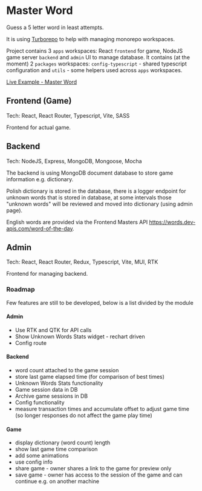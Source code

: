 # Master Word

Guess a 5 letter word in least attempts.

It is using [Turborepo](https://turbo.build/repo) to help with managing monorepo workspaces.

Project contains 3 `apps` workspaces: React `frontend` for game, NodeJS game server `backend` and `admin` UI to manage database. It contains (at the moment) 2 `packages` workspaces: `config-typescript` - shared typescript configuration and `utils` - some helpers used across `apps` workspaces.

[Live Example - Master Word](https://master-word.greladesign.co/)

## Frontend (Game)

Tech: React, React Router, Typescript, Vite, SASS

Frontend for actual game.

## Backend

Tech: NodeJS, Express, MongoDB, Mongoose, Mocha

The backend is using MongoDB document database to store game information e.g. dictionary.

Polish dictionary is stored in the database, there is a logger endpoint for unknown words that is stored in database, at some intervals those "unknown words" will be reviewed and moved into dictionary (using admin page).

English words are provided via the Frontend Masters API https://words.dev-apis.com/word-of-the-day.

## Admin

Tech: React, React Router, Redux, Typescript, Vite, MUI, RTK

Frontend for managing backend.

### Roadmap

Few features are still to be developed, below is a list divided by the module

#### Admin

- Use RTK and QTK for API calls
- Show Unknown Words Stats widget - rechart driven
- Config route

#### Backend

- word count attached to the game session
- store last game elapsed time (for comparison of best times)
- Unknown Words Stats functionality
- Game session data in DB
- Archive game sessions in DB
- Config functionality
- measure transaction times and accumulate offset to adjust game time (so longer responses do not affect the game play time)

#### Game

- display dictionary (word count) length
- show last game time comparison
- add some animations
- use config info
- share game - owner shares a link to the game for preview only
- save game - owner has access to the session of the game and can continue e.g. on another machine

